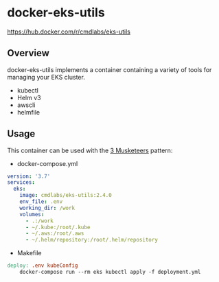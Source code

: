 # docker-eks-utils

https://hub.docker.com/r/cmdlabs/eks-utils

## Overview

docker-eks-utils implements a container containing a variety of tools for managing your EKS cluster.

  * kubectl
  * Helm v3
  * awscli
  * helmfile

## Usage

This container can be used with the [3 Musketeers][] pattern:

  * docker-compose.yml
```yml
version: '3.7'
services:
  eks:
    image: cmdlabs/eks-utils:2.4.0
    env_file: .env
    working_dir: /work
    volumes:
      - .:/work
      - ~/.kube:/root/.kube
      - ~/.aws:/root/.aws
      - ~/.helm/repository:/root/.helm/repository
```

  * Makefile
```Makefile
deploy: .env kubeConfig
	docker-compose run --rm eks kubectl apply -f deployment.yml
```

[3 Musketeers]: https://3musketeers.io/

